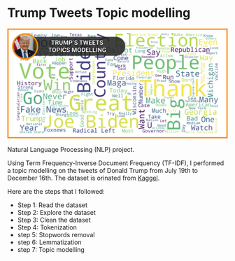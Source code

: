 # Trump Tweets Topic modelling

![trump_wordcloud](trump-03.png)


Natural Language Processing (NLP) project.


Using Term Frequency-Inverse Document Frequency (TF-IDF), I performed a topic modelling on the tweets of Donald Trump from July 19th to December 16th.
The dataset is orinated from [Kaggel](https://www.kaggle.com/gpreda/trump-tweets).


Here are the steps that I followed:
- Step 1: Read the dataset
- Step 2: Explore the dataset
- Step 3: Clean the dataset
- Step 4: Tokenization
- step 5: Stopwords removal
- step 6: Lemmatization
- step 7: Topic modelling
